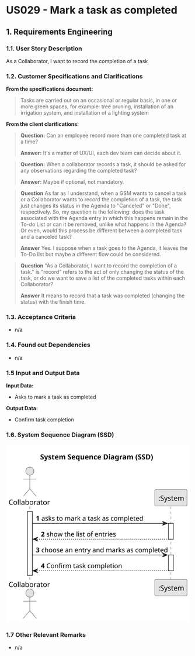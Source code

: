 # US029 - Mark a task as completed


## 1. Requirements Engineering

### 1.1. User Story Description

As a Collaborator, I want to record the completion of a task

### 1.2. Customer Specifications and Clarifications 

**From the specifications document:**

> Tasks are carried out on an occasional or regular basis, in one or more green spaces, for example: tree pruning, installation of an irrigation system, and installation of a lighting system

**From the client clarifications:**

> **Question:**
Can an employee record more than one completed task at a time?
>
> **Answer:** It's a matter of UX/UI, each dev team can decide about it.

> **Question:**
When a collaborator records a task, it should be asked for any observations regarding the completed task?
>
> **Answer:** Maybe if optional, not mandatory.

>**Question**
As far as I understand, when a GSM wants to cancel a task or a Collaborator wants to record the completion of a task, the task just changes its status in the Agenda to "Canceled" or "Done", respectively.
So, my question is the following: does the task associated with the Agenda entry in which this happens remain in the To-do List or can it be removed, unlike what happens in the Agenda? Or even, would this process be different between a completed task and a canceled task?
>
> **Answer**
Yes.
I suppose when a task goes to the Agenda, it leaves the To-Do list but maybe a different flow could be considered.

>**Question**
"As a Collaborator, I want to record the completion of a task." is "record" refers to the act of only changing the status of the task, or do we want to save a list of the completed tasks within each Collaborator?
>
>**Answer** It means to record that a task was completed (changing the status) with the finish time.
### 1.3. Acceptance Criteria

* n/a

### 1.4. Found out Dependencies

* n/a

### 1.5 Input and Output Data

**Input Data:**

* Asks to mark a task as completed

**Output Data:**

* Confirm task completion

### 1.6. System Sequence Diagram (SSD)

![System Sequence Diagram - Alternative One](svg/us029-system-sequence-diagram-System_Sequence_Diagram__SSD_.svg)

### 1.7 Other Relevant Remarks

* n/a